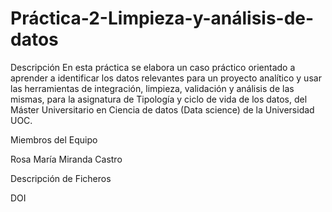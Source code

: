 # Práctica-2-Limpieza-y-análisis-de-datos

Descripción
En esta práctica se elabora un caso práctico orientado a aprender a identificar los datos relevantes para un proyecto analítico y usar las herramientas de integración, limpieza, validación y análisis de las mismas, para la asignatura de Tipología y ciclo de vida de los datos, del Máster Universitario en Ciencia de datos (Data science) de la Universidad UOC.


Miembros del Equipo

Rosa María Miranda Castro


Descripción de Ficheros

DOI
